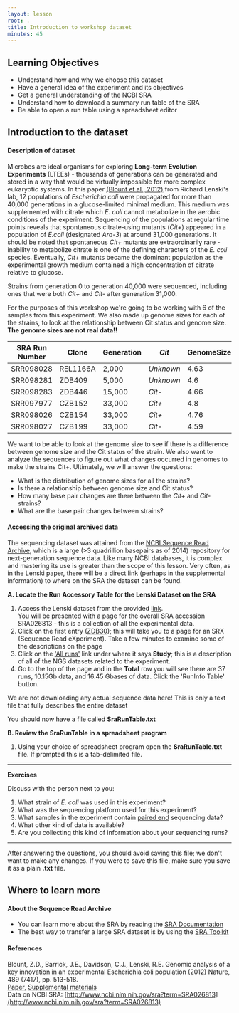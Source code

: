 ```yaml
---
layout: lesson
root: .
title: Introduction to workshop dataset
minutes: 45
---
```


## Learning Objectives

* Understand how and why we choose this dataset
* Have a general idea of the experiment and its objectives
* Get a general understanding of the NCBI SRA
* Understand how to download a summary run table of the SRA
* Be able to open a run table using a spreadsheet editor

## Introduction to the dataset

#### Description of dataset

Microbes are ideal organisms for exploring **Long-term Evolution Experiments** (LTEEs) - thousands of generations can be generated and stored in a way that would be virtually impossible for more complex eukaryotic systems. In this paper [(Blount et al., 2012)](http://www.datacarpentry.org/introduction-genomics/Lenski_paper.pdf) from Richard Lenski's lab, 12 populations of *Escherichia coli* were propagated for more than 40,000 generations in a glucose-limited minimal medium. This medium was supplemented with citrate which *E. coli* cannot metabolize in the aerobic conditions of the experiment. Sequencing of the populations at regular time points reveals that spontaneous citrate-using mutants (*Cit+*) appeared in a population of *E.coli* (designated *Ara-3*) at around 31,000 generations. It should be noted that spontaneous *Cit+* mutants are extraordinarily rare - inability to metabolize citrate is one of the defining characters of the *E. coli* species. Eventually, *Cit+* mutants became the dominant population as the experimental growth medium contained a high concentration of citrate relative to glucose.

Strains from generation 0 to generation 40,000 were sequenced, including ones that were both *Cit+* and *Cit-* after generation 31,000.

For the purposes of this workshop we're going to be working with 6 of the samples from this experiment. We also made up genome sizes for each of the strains, to look at the relationship between Cit status and genome size.  **The genome sizes are not real data!!**


| SRA Run Number | Clone | Generation | *Cit* | GenomeSize |
| -------------- | ----- | ---------- | ----- | ----- |
| SRR098028 | REL1166A | 2,000 | *Unknown* | 4.63 |
| SRR098281 | ZDB409 | 5,000 | *Unknown* | 4.6 |
| SRR098283 | ZDB446 | 15,000 | *Cit-* | 4.66 |
| SRR097977 | CZB152 | 33,000 | *Cit+* | 4.8 |
| SRR098026 | CZB154 | 33,000 | *Cit+* | 4.76 |
| SRR098027 | CZB199 | 33,000 | *Cit-* | 4.59 |


We want to be able to look at the genome size to see if there is a difference between genome size and the Cit status of the strain. We also want to analyze the sequences to figure out what changes occurred in genomes to make the strains Cit+. Ultimately, we will answer the questions:

* What is the distribution of genome sizes for all the strains?
* Is there a relationship between genome size and Cit status?
* How many base pair changes are there between the *Cit+* and *Cit-* strains?
* What are the base pair changes between strains?

#### Accessing the original archived data
The sequencing dataset was attained from the [NCBI Sequence Read Archive](http://www.ncbi.nlm.nih.gov/sra), which is a large (>3 quadrillion basepairs as of 2014) repository for next-generation sequence data. Like many NCBI databases, it is complex and mastering its use is greater than the scope of this lesson. Very often, as in the Lenski paper, there will be a direct link (perhaps in the supplemental information) to where on the SRA the dataset can be found.

**A. Locate the Run Accessory Table for the Lenski Dataset on the SRA**

1. Access the Lenski dataset from the provided [link](http://www.ncbi.nlm.nih.gov/sra?term=SRA026813).  
You will be presented with a page for the overall SRA accession SRA026813 - this is a collection of all the experimental data.
2. Click on the first entry ([ZDB30](http://www.ncbi.nlm.nih.gov/sra/SRX040669%5Baccn%5D)); this will take you to a page for an SRX (Sequence Read eXperiment). Take a few minutes to examine some of the descriptions on the page
3. Click on the ['All runs'](http://www.ncbi.nlm.nih.gov/Traces/study/?acc=SRP004752) link under where it says **Study**; this is a description of all of the NGS datasets related to the experiment.
4. Go to the top of the page and in the **Total** row you will see there are 37 runs, 10.15Gb data, and 16.45 Gbases of data. Click the 'RunInfo Table' button.

We are not downloading any actual sequence data here! This is only a text file that fully describes the entire dataset

You should now have a file called **SraRunTable.txt**

**B. Review the SraRunTable in a spreadsheet program**


1. Using your choice of spreadsheet program open the **SraRunTable.txt** file. If prompted this is a tab-delimited file.

***
**Exercises**

Discuss with the person next to you:

1. What strain of *E. coli* was used in this experiment?
2. What was the sequencing platform used for this experiment?
3. What samples in the experiment contain [paired end](http://www.illumina.com/technology/next-generation-sequencing/paired-end-sequencing_assay.html) sequencing data?
4. What other kind of data is available?
5. Are you collecting this kind of information about your sequencing runs?
***
After answering the questions, you should avoid saving this file; we don't want to make any changes. If you were to save this file, make sure you save it as a plain **.txt** file.


## Where to learn more

#### About the Sequence Read Archive

* You can learn more about the SRA by reading the [SRA Documentation](http://www.ncbi.nlm.nih.gov/Traces/sra/)
* The best way to transfer a large SRA dataset is by using the [SRA Toolkit](http://www.ncbi.nlm.nih.gov/Traces/sra/?view=toolkit_doc)

#### References

Blount, Z.D., Barrick, J.E., Davidson, C.J., Lenski, R.E.
Genomic analysis of a key innovation in an experimental Escherichia coli population (2012) Nature, 489 (7417), pp. 513-518.  
[Paper](http://www.datacarpentry.org/introduction-genomics/Lenski_paper.pdf), [Supplemental materials](http://www.datacarpentry.org/introduction-genomics/Lenski-s1.pdf)  
Data on NCBI SRA: [http://www.ncbi.nlm.nih.gov/sra?term=SRA026813](http://www.ncbi.nlm.nih.gov/sra?term=SRA026813)
